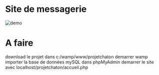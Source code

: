 # Site de messagerie

![demo](https://github.com/legrandflo/siteMessagerie/blob/master/siteMessagerie.gif) 

# A faire

download le projet dans c:/wamp/www/projetchaton
demarrer wamp
importer la base de données mySQL dans phpMyAdmin
demarrer le site avec localhost/projetchaton/accueil.php

